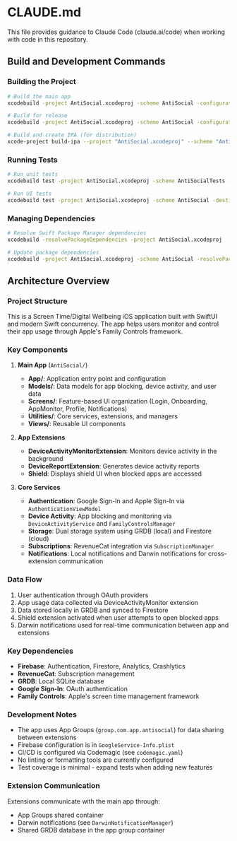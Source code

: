 # CLAUDE.md

This file provides guidance to Claude Code (claude.ai/code) when working with code in this repository.

## Build and Development Commands

### Building the Project
```bash
# Build the main app
xcodebuild -project AntiSocial.xcodeproj -scheme AntiSocial -configuration Debug build

# Build for release
xcodebuild -project AntiSocial.xcodeproj -scheme AntiSocial -configuration Release build

# Build and create IPA (for distribution)
xcode-project build-ipa --project "AntiSocial.xcodeproj" --scheme "AntiSocial"
```

### Running Tests
```bash
# Run unit tests
xcodebuild test -project AntiSocial.xcodeproj -scheme AntiSocialTests -destination 'platform=iOS Simulator,name=iPhone 15'

# Run UI tests
xcodebuild test -project AntiSocial.xcodeproj -scheme AntiSocial -destination 'platform=iOS Simulator,name=iPhone 15' -only-testing:AntiSocialUITests
```

### Managing Dependencies
```bash
# Resolve Swift Package Manager dependencies
xcodebuild -resolvePackageDependencies -project AntiSocial.xcodeproj

# Update package dependencies
xcodebuild -project AntiSocial.xcodeproj -scheme AntiSocial -resolvePackageDependencies
```

## Architecture Overview

### Project Structure
This is a Screen Time/Digital Wellbeing iOS application built with SwiftUI and modern Swift concurrency. The app helps users monitor and control their app usage through Apple's Family Controls framework.

### Key Components

1. **Main App** (`AntiSocial/`)
   - **App/**: Application entry point and configuration
   - **Models/**: Data models for app blocking, device activity, and user data
   - **Screens/**: Feature-based UI organization (Login, Onboarding, AppMonitor, Profile, Notifications)
   - **Utilities/**: Core services, extensions, and managers
   - **Views/**: Reusable UI components

2. **App Extensions**
   - **DeviceActivityMonitorExtension**: Monitors device activity in the background
   - **DeviceReportExtension**: Generates device activity reports
   - **Shield**: Displays shield UI when blocked apps are accessed

3. **Core Services**
   - **Authentication**: Google Sign-In and Apple Sign-In via `AuthenticationViewModel`
   - **Device Activity**: App blocking and monitoring via `DeviceActivityService` and `FamilyControlsManager`
   - **Storage**: Dual storage system using GRDB (local) and Firestore (cloud)
   - **Subscriptions**: RevenueCat integration via `SubscriptionManager`
   - **Notifications**: Local notifications and Darwin notifications for cross-extension communication

### Data Flow
1. User authentication through OAuth providers
2. App usage data collected via DeviceActivityMonitor extension
3. Data stored locally in GRDB and synced to Firestore
4. Shield extension activated when user attempts to open blocked apps
5. Darwin notifications used for real-time communication between app and extensions

### Key Dependencies
- **Firebase**: Authentication, Firestore, Analytics, Crashlytics
- **RevenueCat**: Subscription management
- **GRDB**: Local SQLite database
- **Google Sign-In**: OAuth authentication
- **Family Controls**: Apple's screen time management framework

### Development Notes
- The app uses App Groups (`group.com.app.antisocial`) for data sharing between extensions
- Firebase configuration is in `GoogleService-Info.plist`
- CI/CD is configured via Codemagic (see `codemagic.yaml`)
- No linting or formatting tools are currently configured
- Test coverage is minimal - expand tests when adding new features

### Extension Communication
Extensions communicate with the main app through:
- App Groups shared container
- Darwin notifications (see `DarwinNotificationManager`)
- Shared GRDB database in the app group container